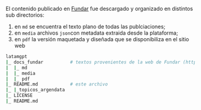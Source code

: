 El contenido publicado en [Fundar](https://fund.ar) fue descargado y organizado en distintos sub directorios:

1. en `md` se encuentra el texto plano de todas las publciaciones; 
2. en `media` archivos `json`con metadata extraida desde la plataforma; 
3. en `pdf` la versión maquetada y diseñada que se disponibiliza en el sitio web


```bash
latamgpt
|_ docs_fundar          # textos provenientes de la web de Fundar (https://fund.ar)
|  |_ md
|  |_ media
|  |_ pdf
|_ README.md            # este archivo
|_ |_topicos_argendata    
|_ LICENSE              
|_ README.md          

```